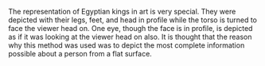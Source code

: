The representation of Egyptian kings in art is very special. They were depicted with their legs, feet, and head in profile while the torso is turned to face the viewer head on. One eye, though the face is in profile, is depicted as if it was looking at the viewer head on also. It is thought that the reason why this method was used was to depict the most complete information possible about a person from a flat surface.